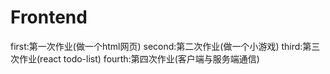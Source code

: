 # Frontend
first:第一次作业(做一个html网页)
second:第二次作业(做一个小游戏)
third:第三次作业(react todo-list)
fourth:第四次作业(客户端与服务端通信)
